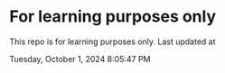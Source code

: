 # For learning purposes only
This repo is for learning purposes only.
Last updated at

Tuesday, October 1, 2024 8:05:47 PM

